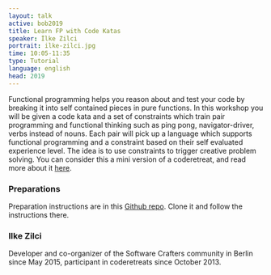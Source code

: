 ```yaml
---
layout: talk
active: bob2019
title: Learn FP with Code Katas
speaker: İlke Zilci
portrait: ilke-zilci.jpg
time: 10:05-11:35
type: Tutorial
language: english
head: 2019
---
```


Functional programming helps you reason about and test your code by
breaking it into self contained pieces in pure functions. In this
workshop you will be given a code kata and a set of constraints which
train pair programming and functional thinking such as ping pong,
navigator-driver, verbs instead of nouns. Each pair will pick up a
language which supports functional programming and a constraint based
on their self evaluated experience level. The idea is to use
constraints to trigger creative problem solving.  You can consider this a mini
version of a coderetreat, and read more about it
[here](https://www.coderetreat.org/).

### Preparations

Preparation instructions are in this [Github
repo](https://github.com/ilke-zilci/learn-fp-with-katas/blob/master/bobkonf2019_instructions.md).
Clone it and follow the instructions there.


### Ilke Zilci

Developer and co-organizer of the Software Crafters community in
Berlin since May 2015, participant in coderetreats since October 2013.
